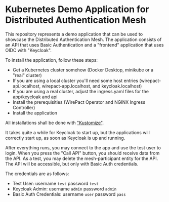 # Kubernetes Demo Application for Distributed Authentication Mesh

This repository represents a demo application that can be used to showcase the Distributed Authentication Mesh.
The application consists of an API that uses Basic Authentication and a "frontend" application that uses OIDC with "Keycloak".

To install the application, follow these steps:

- Get a Kubernetes cluster somehow (Docker Desktop, minikube or a "real" cluster)
- If you are using a local cluster you'll need some host entries (wirepact-api.localhost, wirepact-app.localhost, and keycloak.localhost)
- If you are using a real cluster, adjust the ingress.yaml files for the app/keycloak and api
- Install the prerequisities (WirePact Operator and NGINX Ingress Controller)
- Install the application

All installations shall be done with ["Kustomize"](https://kustomize.io/).

It takes quite a while for Keycloak to start up, but the applications will correctly start up, as soon as Keycloak is up and running.

After everything runs, you may connect to the app and use the test user to login. When you press the "Call API" button, you should receive data from the API. As a test, you may delete the mesh-participant entity for the API. The API will be accessible, but only with Basic Auth credentials.

The credentials are as follows:

- Test User: username `test` password `test`
- Keycloak Admin: username `admin` password `admin`
- Basic Auth Credentials: username `user` password `pass`
